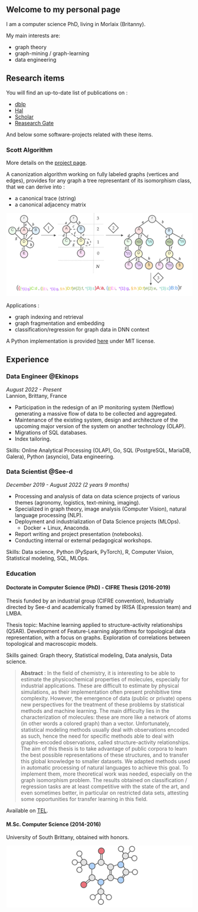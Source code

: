 ## Welcome to my personal page

I am a computer science PhD, living in Morlaix (Britanny).

My main interests are:
 - graph theory
 - graph-mining / graph-learning
 - data engineering

## Research items

You will find an up-to-date list of publications on :
 - [dblp](https://dblp.uni-trier.de/pers/hd/b/Bloyet:Nicolas)
 - [Hal](https://hal.archives-ouvertes.fr/search/index/?q=Nicolas+Bloyet&rows=30)
 - [Scholar](https://scholar.google.com/citations?user=YbDdHsMAAAAJ&hl=fr)
 - [Reasearch Gate](https://www.researchgate.net/profile/Nicolas_Bloyet)

And below some software-projects related with these items.

### Scott Algorithm

More details on the [project page](https://theplatypus.github.io/scott/).

A canonization algorithm working on fully labeled graphs (vertices and edges), provides for any graph a tree representant of its isomorphism class, that we can derive into : 

 - a canonical trace (string)
 - a canonical adjacency matrix

![Scott example](https://raw.githubusercontent.com/theplatypus/theplatypus.github.io/master/assets/img/steps.svg?sanitize=true)

Applications :

 - graph indexing and retrieval
 - graph fragmentation and embedding
 - classification/regression for graph data in DNN context

A Python implementation is provided [here](https://github.com/theplatypus/scott) under MIT license.

## Experience

### Data Engineer @Ekinops
*August 2022 - Present*  
Lannion, Brittany, France

- Participation in the redesign of an IP monitoring system (Netflow) generating a massive flow of data to be collected and aggregated.
- Maintenance of the existing system, design and architecture of the upcoming major version of the system on another technology (OLAP).
- Migrations of SQL databases.
- Index tailoring.

Skills: Online Analytical Processing (OLAP), Go, SQL (PostgreSQL, MariaDB, Galera), Python (asyncio), Data engineering.

### Data Scientist @See-d
*December 2019 - August 2022 (2 years 9 months)*

- Processing and analysis of data on data science projects of various themes (agronomy, logistics, text-mining, imaging).
- Specialized in graph theory, image analysis (Computer Vision), natural language processing (NLP).
- Deployment and industrialization of Data Science projects (MLOps).
  - Docker + Linux, Anaconda.
- Report writing and project presentation (notebooks).
- Conducting internal or external pedagogical workshops.

Skills: Data science, Python (PySpark, PyTorch), R, Computer Vision, Statistical modeling, SQL, MLOps.

### Education  

#### Doctorate in Computer Science (PhD) - CIFRE Thesis (2016-2019)

Thesis funded by an industrial group (CIFRE convention), Industrially directed by See-d and academically framed by IRISA (Expression team) and LMBA.

Thesis topic: Machine learning applied to structure-activity relationships (QSAR). Development of Feature-Learning algorithms for topological data representation, with a focus on graphs. Exploration of correlations between topological and macroscopic models. 

Skills gained: Graph theory, Statistical modeling, Data analysis, Data science.

> **Abstract** : In the field of chemistry, it is interesting to be able to estimate the physicochemical properties of molecules, especially for industrial applications. These are difficult to estimate by physical simulations, as their implementation often present prohibitive time complexity. However, the emergence of data (public or private) opens new perspectives for the treatment of these problems by statistical methods and machine learning. The main difficulty lies in the characterization of molecules: these are more like a network of atoms (in other words a colored graph) than a vector. Unfortunately, statistical modeling methods usually deal with observations encoded as such, hence the need for specific methods able to deal with graphs-encoded observations, called structure-activity relationships. The aim of this thesis is to take advantage of public corpora to learn the best possible representations of these structures, and to transfer this global knowledge to smaller datasets. We adapted methods used in automatic processing of natural languages to achieve this goal. To implement them, more theoretical work was needed, especially on the graph isomorphism problem. The results obtained on classification / regression tasks are at least competitive with the state of the art, and even sometimes better, in particular on restricted data sets, attesting some opportunities for transfer learning in this field.

Available on [TEL](https://tel.archives-ouvertes.fr/tel-02499167).

#### M.Sc. Computer Science (2014-2016)

University of South Brittany, obtained with honors.



![cafeine](https://raw.githubusercontent.com/theplatypus/theplatypus.github.io/master/assets/img/cafein.svg?sanitize=true)


